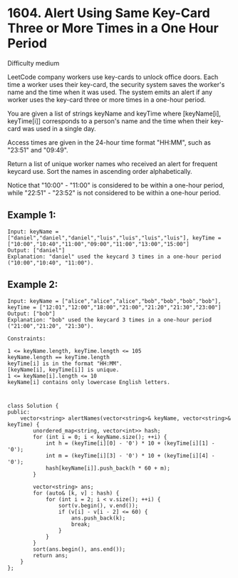 # 1604. Alert Using Same Key-Card Three or More Times in a One Hour Period
Difficulty medium

LeetCode company workers use key-cards to unlock office doors. Each time a worker uses their key-card, the security system saves the worker's name and the time when it was used. The system emits an alert if any worker uses the key-card three or more times in a one-hour period.

You are given a list of strings keyName and keyTime where [keyName[i], keyTime[i]] corresponds to a person's name and the time when their key-card was used in a single day.

Access times are given in the 24-hour time format "HH:MM", such as "23:51" and "09:49".

Return a list of unique worker names who received an alert for frequent keycard use. Sort the names in ascending order alphabetically.

Notice that "10:00" - "11:00" is considered to be within a one-hour period, while "22:51" - "23:52" is not considered to be within a one-hour period.


## Example 1:
```
Input: keyName = ["daniel","daniel","daniel","luis","luis","luis","luis"], keyTime = ["10:00","10:40","11:00","09:00","11:00","13:00","15:00"]
Output: ["daniel"]
Explanation: "daniel" used the keycard 3 times in a one-hour period ("10:00","10:40", "11:00").
```


## Example 2:
```
Input: keyName = ["alice","alice","alice","bob","bob","bob","bob"], keyTime = ["12:01","12:00","18:00","21:00","21:20","21:30","23:00"]
Output: ["bob"]
Explanation: "bob" used the keycard 3 times in a one-hour period ("21:00","21:20", "21:30").
```


```
Constraints:

1 <= keyName.length, keyTime.length <= 105
keyName.length == keyTime.length
keyTime[i] is in the format "HH:MM".
[keyName[i], keyTime[i]] is unique.
1 <= keyName[i].length <= 10
keyName[i] contains only lowercase English letters.
```


#
```
class Solution {
public:
    vector<string> alertNames(vector<string>& keyName, vector<string>& keyTime) {
        unordered_map<string, vector<int>> hash;
        for (int i = 0; i < keyName.size(); ++i) {
            int h = (keyTime[i][0] - '0') * 10 + (keyTime[i][1] - '0');
            int m = (keyTime[i][3] - '0') * 10 + (keyTime[i][4] - '0');
            hash[keyName[i]].push_back(h * 60 + m);
        }

        vector<string> ans;
        for (auto& [k, v] : hash) {
            for (int i = 2; i < v.size(); ++i) {
                sort(v.begin(), v.end());
                if (v[i] - v[i - 2] <= 60) {
                    ans.push_back(k);
                    break;
                }
            }
        }
        sort(ans.begin(), ans.end());
        return ans;
    }
};
```